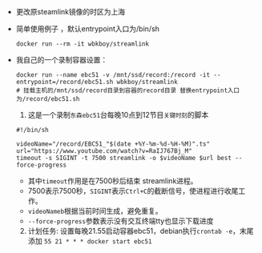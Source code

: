 - 更改原steamlink镜像的时区为上海

- 简单使用例子 ，默认entrypoint入口为/bin/sh

  ```
  docker run --rm -it wbkboy/streamlink 
  ```


- 我自己的一个录制容器设置：

  ```shell
  docker run --name ebc51 -v /mnt/ssd/record:/record -it --entrypoint=/record/ebc51.sh wbkboy/streamlink 
  # 挂载主机的/mnt/ssd/record目录到容器的record目录 替换entrypoint入口为/record/ebc51.sh
  ```

  

  1. 这是一个录制`东森ebc51`台每晚10点到12节目`关键时刻`的脚本

  ```shell
  #!/bin/sh
  
  videoName="/record/EBC51_"$(date +%Y-%m-%d-%H-%M)".ts"
  url="https://www.youtube.com/watch?v=RaIJ767Bj_M"
  timeout -s SIGINT -t 7500 streamlink -o $videoName $url best --force-progress
  ```

  - 其中`timeout`作用是在7500秒后结束 streamlink进程。
  - 7500表示7500秒，`SIGINT`表示`Ctrl+C`的截断信号，使进程进行收尾工作。
  - `videoNameb`根据当前时间生成，避免重复。
  - `--force-progress`参数表示没有交互终端tty也显示下载进度

  

  2. 计划任务: 设置每晚21.55启动容器ebc51，debian执行`crontab -e`，末尾添加 `55 21 * * * docker start ebc51`

